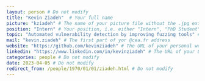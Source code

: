 ```yaml
---
layout: person # Do not modify
title: "Kevin Ziadeh"  # Your full name
picture: "kziadeh" # The name of your picture file without the .jpg extension
position: "Intern" # Your position, i.e. either "Intern", "PhD Student", "Postdoc" or "Tenured Researcher"
topic: "Automated vulnerability detection by improving fuzzing tools" # For interns, PhD students and postdocs, briefly describe your research topic (tenured researchers should remove this line)
mail: "kevin.ziadeh" # The first part of yor @cea.fr address
website: "https://github.com/kevinziadeh" # The URL of your personal website if you have one, otherwise remove the line
linkedin: "https://www.linkedin.com/in/kevinziadeh" # The URL of your Linkedin page if you have one, otherwise remove the line
categories: people # Do not modify
date: 2023-04-05 # Do not modify
redirect_from: /people/1970/01/01/ziadeh.html # Do not modify
---
```

